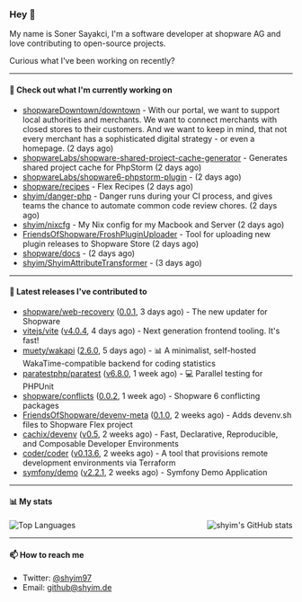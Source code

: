 ### Hey 👋

My name is Soner Sayakci, I'm a software developer at shopware AG and love contributing to open-source projects.

Curious what I've been working on recently?

---

#### 👷 Check out what I'm currently working on

- [shopwareDowntown/downtown](https://github.com/shopwareDowntown/downtown) - With our portal, we want to support local authorities and merchants. We want to connect merchants with closed stores to their customers. And we want to keep in mind, that not every merchant has a sophisticated digital strategy - or even a homepage. (2 days ago)
- [shopwareLabs/shopware-shared-project-cache-generator](https://github.com/shopwareLabs/shopware-shared-project-cache-generator) - Generates shared project cache for PhpStorm (2 days ago)
- [shopwareLabs/shopware6-phpstorm-plugin](https://github.com/shopwareLabs/shopware6-phpstorm-plugin) -  (2 days ago)
- [shopware/recipes](https://github.com/shopware/recipes) - Flex Recipes (2 days ago)
- [shyim/danger-php](https://github.com/shyim/danger-php) - Danger runs during your CI process, and gives teams the chance to automate common code review chores. (2 days ago)
- [shyim/nixcfg](https://github.com/shyim/nixcfg) - My Nix config for my Macbook and Server (2 days ago)
- [FriendsOfShopware/FroshPluginUploader](https://github.com/FriendsOfShopware/FroshPluginUploader) - Tool for uploading new plugin releases to Shopware Store (2 days ago)
- [shopware/docs](https://github.com/shopware/docs) -  (2 days ago)
- [shyim/ShyimAttributeTransformer](https://github.com/shyim/ShyimAttributeTransformer) -  (3 days ago)

---

#### 🔭 Latest releases I've contributed to

- [shopware/web-recovery](https://github.com/shopware/web-recovery) ([0.0.1](https://github.com/shopware/web-recovery/releases/tag/0.0.1), 3 days ago) - The new updater for Shopware
- [vitejs/vite](https://github.com/vitejs/vite) ([v4.0.4](https://github.com/vitejs/vite/releases/tag/v4.0.4), 4 days ago) - Next generation frontend tooling. It&#39;s fast!
- [muety/wakapi](https://github.com/muety/wakapi) ([2.6.0](https://github.com/muety/wakapi/releases/tag/2.6.0), 5 days ago) - 📊 A minimalist, self-hosted WakaTime-compatible backend for coding statistics
- [paratestphp/paratest](https://github.com/paratestphp/paratest) ([v6.8.0](https://github.com/paratestphp/paratest/releases/tag/v6.8.0), 1 week ago) - :computer: Parallel testing for PHPUnit
- [shopware/conflicts](https://github.com/shopware/conflicts) ([0.0.2](https://github.com/shopware/conflicts/releases/tag/0.0.2), 1 week ago) - Shopware 6 conflicting packages
- [FriendsOfShopware/devenv-meta](https://github.com/FriendsOfShopware/devenv-meta) ([0.1.0](https://github.com/FriendsOfShopware/devenv-meta/releases/tag/0.1.0), 2 weeks ago) - Adds devenv.sh files to Shopware Flex project
- [cachix/devenv](https://github.com/cachix/devenv) ([v0.5](https://github.com/cachix/devenv/releases/tag/v0.5), 2 weeks ago) - Fast, Declarative, Reproducible, and Composable Developer Environments
- [coder/coder](https://github.com/coder/coder) ([v0.13.6](https://github.com/coder/coder/releases/tag/v0.13.6), 2 weeks ago) - A tool that provisions remote development environments via Terraform
- [symfony/demo](https://github.com/symfony/demo) ([v2.2.1](https://github.com/symfony/demo/releases/tag/v2.2.1), 2 weeks ago) - Symfony Demo Application

---

#### 📊 My stats

<img align="right" alt="shyim's GitHub stats" src="https://github-readme-stats.vercel.app/api?username=shyim&count_private=1&show_icons=true&" />

![Top Languages](https://github-readme-stats.vercel.app/api/top-langs/?username=shyim)

---

#### 📫 How to reach me

- Twitter: [@shyim97](https://twitter.com/shyim97)
- Email: [github@shyim.de](mailto://github@shyim.de)
